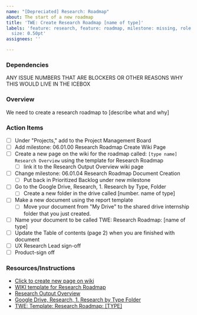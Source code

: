 ```yaml
---
name: "[Depreciated] Research: Roadmap"
about: The start of a new roadmap
title: 'TWE: Create Research Roadmap [name of type]'
labels: 'feature: research, feature: roadmap, milestone: missing, role: UI/UX research,
  size: 0.50pt'
assignees: ''

---
```


### Dependencies
ANY ISSUE NUMBERS THAT ARE BLOCKERS OR OTHER REASONS WHY THIS WOULD LIVE IN THE ICEBOX

### Overview
We need to create a research roadmap to [describe what and why]

### Action Items
- [ ] Under "Projects," add to the Project Management Board
- [ ] Add milestone: 06.01.00 Research Roadmap Create Wiki Page
- [ ] Create a new page on the wiki for the roadmap called: `[type name] Research Overview` using the template for Research Roadmap
  - [ ] link it to the Research Output Overview wiki page
- [ ] Change milestone: 06.01.04 Research Roadmap Document Creation
  - [ ] Put back in Prioritized Backlog under new milestone
- [ ] Go to the Google Drive, Research, 1. Research by Type, Folder
   - [ ] Create a new folder in the drive called [number. name of type]
- [ ] Make a new document using the report template 
  - [ ] Move your document from "My Drive" to the shared drive internship folder that you just created.
- [ ] Name your document to be called TWE: Research Roadmap: [name of type] 
- [ ] Update the Table of contents (page 2) when you are finished with document
- [ ] UX Research Lead sign-off
- [ ] Product-sign off

### Resources/Instructions
- [Click to create new page on wiki](https://github.com/hackforla/internship/wiki/_new)
- [WIKI template for Research Roadmap](https://github.com/hackforla/internship/wiki/research-roadmap-wiki-template)
- [Research Output Overview](https://github.com/hackforla/internship/wiki/Research-Output-Overview)
-  [Google Drive, Research, 1. Research by Type Folder](https://drive.google.com/drive/folders/1f5Qgq-ikT_UwcgRBuoBamqY0Wacsg9f5)
- [TWE: Template: Research Roadmap: [TYPE]](https://docs.google.com/document/d/1_4ihjsfKFiRNEZQnlihhRMYwPaM7WoSZNauY3GTbdpI/template/preview)
